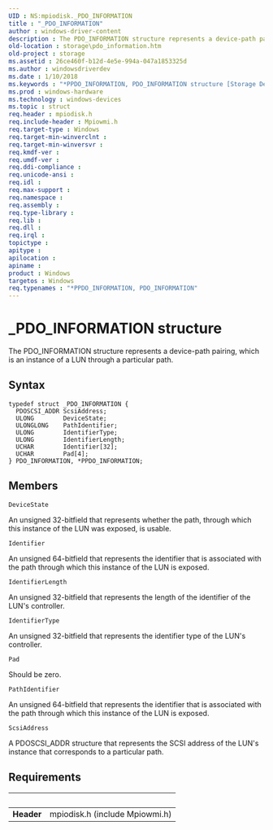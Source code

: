 ```yaml
---
UID : NS:mpiodisk._PDO_INFORMATION
title : "_PDO_INFORMATION"
author : windows-driver-content
description : The PDO_INFORMATION structure represents a device-path pairing, which is an instance of a LUN through a particular path.
old-location : storage\pdo_information.htm
old-project : storage
ms.assetid : 26ce460f-b12d-4e5e-994a-047a1853325d
ms.author : windowsdriverdev
ms.date : 1/10/2018
ms.keywords : "*PPDO_INFORMATION, PDO_INFORMATION structure [Storage Devices], mpiodisk/PDO_INFORMATION, PPDO_INFORMATION, _PDO_INFORMATION, PDO_INFORMATION, structs-scsibus_da7fe7ec-475b-4779-b4ed-7cf903fe2525.xml, storage.pdo_information, mpiodisk/PPDO_INFORMATION, PPDO_INFORMATION structure pointer [Storage Devices]"
ms.prod : windows-hardware
ms.technology : windows-devices
ms.topic : struct
req.header : mpiodisk.h
req.include-header : Mpiowmi.h
req.target-type : Windows
req.target-min-winverclnt : 
req.target-min-winversvr : 
req.kmdf-ver : 
req.umdf-ver : 
req.ddi-compliance : 
req.unicode-ansi : 
req.idl : 
req.max-support : 
req.namespace : 
req.assembly : 
req.type-library : 
req.lib : 
req.dll : 
req.irql : 
topictype : 
apitype : 
apilocation : 
apiname : 
product : Windows
targetos : Windows
req.typenames : "*PPDO_INFORMATION, PDO_INFORMATION"
---
```


# _PDO_INFORMATION structure
The PDO_INFORMATION structure represents a device-path pairing, which is an instance of a LUN through a particular path.

## Syntax
````
typedef struct _PDO_INFORMATION {
  PDOSCSI_ADDR ScsiAddress;
  ULONG        DeviceState;
  ULONGLONG    PathIdentifier;
  ULONG        IdentifierType;
  ULONG        IdentifierLength;
  UCHAR        Identifier[32];
  UCHAR        Pad[4];
} PDO_INFORMATION, *PPDO_INFORMATION;
````

## Members


`DeviceState`

An unsigned 32-bitfield that represents whether the path, through which this instance of the LUN was exposed, is usable.

`Identifier`

An unsigned 64-bitfield that represents the identifier that is associated with the path through which this instance of the LUN is exposed.

`IdentifierLength`

An unsigned 32-bitfield that represents the length of the identifier of the LUN's controller.

`IdentifierType`

An unsigned 32-bitfield that represents the identifier type of the LUN's controller.

`Pad`

Should be zero.

`PathIdentifier`

An unsigned 64-bitfield that represents the identifier that is associated with the path through which this instance of the LUN is exposed.

`ScsiAddress`

A PDOSCSI_ADDR structure that represents the SCSI address of the LUN's instance that corresponds to a particular path.


## Requirements
| &nbsp; | &nbsp; |
| ---- |:---- |
| **Header** | mpiodisk.h (include Mpiowmi.h) |